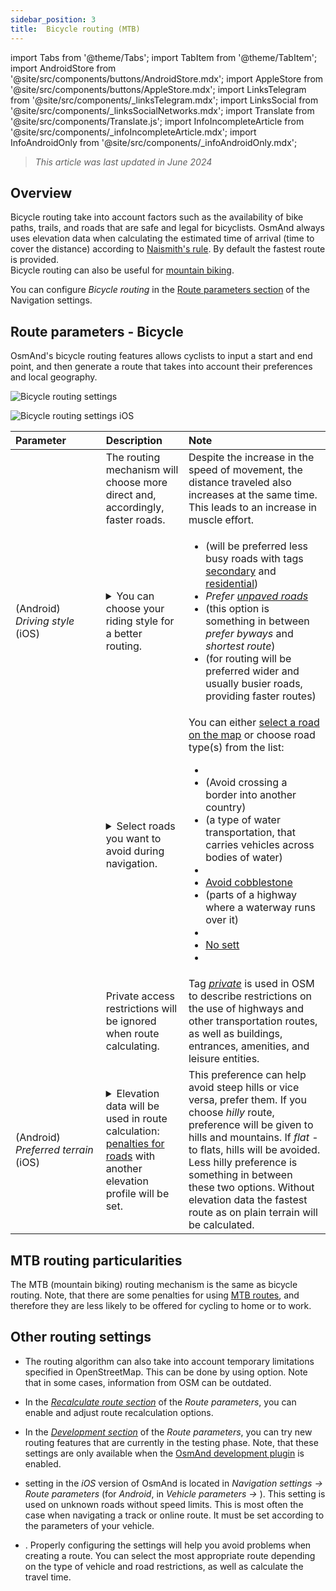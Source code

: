 ```yaml
---
sidebar_position: 3
title:  Bicycle routing (MTB)
---
```


import Tabs from '@theme/Tabs';
import TabItem from '@theme/TabItem';
import AndroidStore from '@site/src/components/buttons/AndroidStore.mdx';
import AppleStore from '@site/src/components/buttons/AppleStore.mdx';
import LinksTelegram from '@site/src/components/_linksTelegram.mdx';
import LinksSocial from '@site/src/components/_linksSocialNetworks.mdx';
import Translate from '@site/src/components/Translate.js';
import InfoIncompleteArticle from '@site/src/components/_infoIncompleteArticle.mdx';
import InfoAndroidOnly from '@site/src/components/_infoAndroidOnly.mdx';

> *This article was last updated in June 2024*

## Overview

Bicycle routing take into account factors such as the availability of bike paths, trails, and roads that are safe and legal for bicyclists. OsmAnd always uses elevation data when calculating the estimated time of arrival (time to cover the distance) according to [Naismith's rule](https://en.wikipedia.org/wiki/Naismith%27s_rule#Scarf's_equivalence_between_distance_and_climb). By default the fastest route is provided.  
Bicycle routing can also be useful for [mountain biking](#mtb-routing-settings).  

You can configure *Bicycle routing* in the [Route parameters section](../guidance/navigation-settings.md/#route-parameters) of the Navigation settings.

## Route parameters - Bicycle

OsmAnd's bicycle routing features allows cyclists to input a start and end point, and then generate a route that takes into account their preferences and local geography.  

<Tabs groupId="operating-systems">

<TabItem value="android" label="Android">  

![Bicycle routing settings](@site/static/img/navigation/routing/cycling_routing_andr.png)

</TabItem>

<TabItem value="ios" label="iOS">

![Bicycle routing settings iOS](@site/static/img/navigation/routing/cycling_routing_ios.png)  

</TabItem>

</Tabs>

| Parameter | Description | Note |
|:------------|:---------------|:---------------|
|*<Translate android="true" ids="fast_route_mode"/>*  |  The routing mechanism will choose more direct and, accordingly, faster roads.  | Despite the increase in the speed of movement, the distance traveled also increases at the same time. This leads to an increase in muscle effort. |
| *<Translate android="true" ids="routing_attr_driving_style_name"/>* (Android) *Driving&nbsp;style* (iOS) | <details><summary> You can choose your riding style for a better routing. </summary> ![Riding style cycling Android](@site/static/img/navigation/routing/style_cycling_andr.png)  </details>  | <ul><li> *<Translate android="true" ids="routing_attr_driving_style_safety_name"/>* (will be preferred less busy roads with tags [secondary](https://wiki.openstreetmap.org/wiki/Tag:highway%3Dsecondary) and [residential](https://wiki.openstreetmap.org/wiki/Tag:highway%3Dresidential)) </li><li> *Prefer [unpaved roads](https://wiki.openstreetmap.org/wiki/Key:surface#Unpaved)* </li><li>  *<Translate android="true" ids="routing_attr_driving_style_balance_name"/>* (this option is something in between *prefer byways* and *shortest route*) </li><li>  *<Translate android="true" ids="routing_attr_driving_style_speed_name"/>* (for routing will be preferred wider and usually busier roads, providing faster routes) </li></ul>  |
| *<Translate android="true" ids="impassable_road"/>* |  <details><summary> Select roads you want to avoid during navigation.  </summary>![Avoid roads Android](@site/static/img/navigation/routing/avoid_cycling_andr.png) </details>  | You can either [select a road on the map](../../map/map-context-menu/#avoid-road) or choose road type(s) from the list:  <ul><li>[<Translate android="true" ids="routing_attr_avoid_unpaved_name"/>](https://wiki.openstreetmap.org/wiki/Key:surface)</li><li>[<Translate android="true" ids="routing_attr_avoid_borders_name"/>](https://wiki.openstreetmap.org/wiki/Tag:barrier%3Dborder_control) (Avoid crossing a border into another country)</li><li>[<Translate android="true" ids="routing_attr_avoid_ferries_name"/>](https://wiki.openstreetmap.org/wiki/Ferries) (a type of water transportation, that carries  vehicles across bodies of water)</li><li>[<Translate android="true" ids="routing_attr_avoid_stairs_name"/>](https://wiki.openstreetmap.org/wiki/Tag:highway%3Dsteps)</li><li>[Avoid cobblestone](https://wiki.openstreetmap.org/wiki/Tag:surface%3Dcobblestone)</li><li> [<Translate android="true" ids="routing_attr_avoid_fords_name"/>](https://wiki.openstreetmap.org/wiki/Tag:ford%3Dyes) (parts of a highway where a waterway runs over&nbsp;it) </li><li> [<Translate android="true" ids="routing_attr_avoid_tunnels_name"/>](https://wiki.openstreetmap.org/wiki/Key:tunnel) </li><li> [No sett](https://wiki.openstreetmap.org/wiki/Tag:surface%3Dsett)</li><li> [<Translate android="true" ids="routing_attr_avoid_footways_name"/>](https://wiki.openstreetmap.org/wiki/Tag:highway%3Dfootway) </li></ul>|
| *<Translate android="true" ids="routing_attr_allow_private_name"/>* |  Private access restrictions will be ignored when route calculating.  | Tag *[private](https://wiki.openstreetmap.org/wiki/Key:access)* is used in OSM to describe restrictions on the use of highways and other transportation routes, as well as buildings, entrances, amenities, and leisure entities.   |
|*<Translate android="true" ids="routing_attr_height_obstacles_name"/>* (Android) *Preferred&nbsp;terrain* (iOS) | <details><summary> Elevation data will be used in route calculation: [penalties for roads](../../../technical/osmand-file-formats/osmand-routing-xml.md#penalties-of-elevation-data) with another elevation profile will be set. </summary> ![Use elevation data Android](@site/static/img/navigation/routing/pedestrian_elevation_andr.png)  </details> | This preference can help avoid steep hills or vice versa, prefer them. If you choose *hilly* route, preference will be given to hills and mountains. If *flat* - to flats, hills will be avoided. Less hilly preference is something in between these two options. Without elevation data the fastest route as on plain terrain will be calculated. |


## MTB routing particularities

The MTB (mountain biking) routing mechanism is the same as bicycle routing. Note, that there are some penalties for using [MTB routes](../../map/vector-maps.md#routes), and therefore they are less likely to be offered for cycling to home or to work.


## Other routing settings

- The routing algorithm can also take into account temporary limitations specified in OpenStreetMap. This can be done by using *[<Translate android="true" ids="temporary_conditional_routing"/>](../routing/osmand-routing.md#consider-temporary-limitations)* option. Note that in some cases, information from OSM can be outdated.  

- In the [*Recalculate route section*](../../navigation/guidance/navigation-settings.md#recalculate-route) of the *Route parameters*, you can enable and adjust route recalculation options.

- In the [*Development section*](../guidance/navigation-settings.md#development-settings) of the *Route parameters*, you can try new routing features that are currently in the testing phase. Note, that these settings are only available when the [OsmAnd development plugin](../../plugins/development.md) is enabled.

- *[<Translate ios="true" ids="road_speeds"/>](../guidance/navigation-settings.md#road-speeds)* setting in the *iOS* version of OsmAnd is located in *Navigation settings → Route parameters* (for *Android*, in *Vehicle parameters → [<Translate android="true" ids="default_speed_setting_title"/>](../guidance/navigation-settings.md#default-speed--road-speeds)*). This setting is used on unknown roads without speed limits. This is most often the case when navigating a track or online route. It must be set according to the parameters of your vehicle.

- *[<Translate ios="true" ids="vehicle_parameters"/>](../guidance/navigation-settings.md#vehicle-parameters)*. Properly configuring the settings will help you avoid problems when creating a route. You can select the most appropriate route depending on the type of vehicle and road restrictions, as well as calculate the travel time.